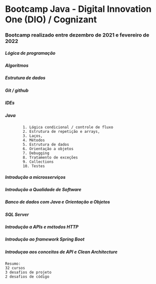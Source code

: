 <h1> Bootcamp Java - Digital Innovation One (DIO) / Cognizant   </h1>

   <h3> Bootcamp realizado entre dezembro de 2021 e fevereiro de 2022 </h3>

   

  <h5> Lógica de programação </h5>
  <h5> Algoritmos </h5>
  <h5> Estrutura de dados </h5>
  <h5> Git / github </h5>
  <h5> IDEs </h5>
  <h5> Java </h5>

```
        1. Lógica condicional / controle de fluxo
        2. Estrutura de repetição e arrays,
        3. Laços, 
        4. Métodos
        5. Estrutura de dados
        6. Orientação a objetos
        7. Debugging
        8. Tratamento de exceções
        9. Collections
        10. Testes
```

<h5> Introdução a microsserviços </h5>

<h5> Introdução a Qualidade de Software </h5>

<h5> Banco de dados com Java e Orientação a Objetos </h5>

<h5> SQL Server </h5>

<h5> Introdução a APIs e métodos HTTP </h5>

<h5> Introdução ao framework Spring Boot </h5>

<h5> Introduçao aos conceitos de API e Clean Architecture </h5>




    Resumo:
    32 cursos
    3 desafios de projeto
    2 desafios de código 
